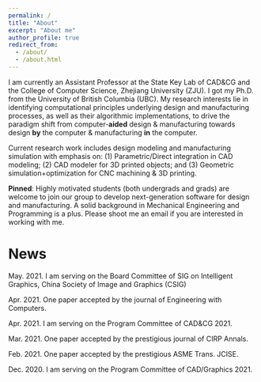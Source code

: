 ```yaml
---
permalink: /
title: "About"
excerpt: "About me"
author_profile: true
redirect_from: 
  - /about/
  - /about.html
---
```


I am currently an Assistant Professor at the State Key Lab of CAD&CG and the College of Computer Science, Zhejiang University (ZJU). I got my Ph.D. from the University of British Columbia (UBC). My research interests lie in identifying computational principles underlying design and manufacturing processes, as well as their algorithmic implementations, to drive the paradigm shift from computer-**aided** design & manufacturing towards design **by** the computer & manufacturing **in** the computer.

Current research work includes design modeling and manufacturing simulation with emphasis on: (1) Parametric/Direct integration in CAD modeling; (2) CAD modeler for 3D printed objects; and (3) Geometric simulation+optimization for CNC machining & 3D printing.

**Pinned**: Highly motivated students (both undergrads and grads) are welcome to join our group to develop next-generation software for design and manufacturing. A solid background in Mechanical Engineering and Programming is a plus. Please shoot me an email if you are interested in working with me.

News
======
May. 2021. I am serving on the Board Committee of SIG on Intelligent Graphics, China Society of Image and Graphics (CSIG)

Apr. 2021. One paper accepted by the journal of Engineering with Computers.

Apr. 2021. I am serving on the Program Committee of CAD&CG 2021.

Mar. 2021. One paper accepted by the prestigious journal of CIRP Annals.

Feb. 2021. One paper accepted by the prestigious ASME Trans. JCISE.

Dec. 2020. I am serving on the Program Committee of CAD/Graphics 2021.


